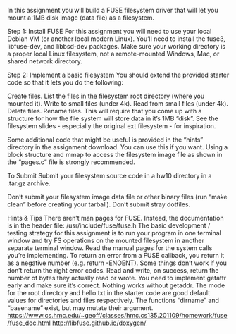 In this assignment you will build a FUSE filesystem driver that will let you mount a 1MB disk image (data file) as a filesystem.

Step 1: Install FUSE
For this assignment you will need to use your local Debian VM (or another local modern Linux). You’ll need to install the fuse3, libfuse-dev, and libbsd-dev packages. Make sure your working directory is a proper local Linux filesystem, not a remote-mounted Windows, Mac, or shared network directory.

Step 2: Implement a basic filesystem
You should extend the provided starter code so that it lets you do the following:

Create files.
List the files in the filesystem root directory (where you mounted it).
Write to small files (under 4k).
Read from small files (under 4k).
Delete files.
Rename files.
This will require that you come up with a structure for how the file system will store data in it’s 1MB “disk”. See the filesystem slides - especially the original ext filesystem - for inspiration.

Some additional code that might be useful is provided in the “hints” directory in the assignment download. You can use this if you want. Using a block structure and mmap to access the filesystem image file as shown in the “pages.c” file is strongly recommended.

To Submit
Submit your filesystem source code in a hw10 directory in a .tar.gz archive.

Don’t submit your filesystem image data file or other binary files (run “make clean” before creating your tarball). Don’t submit stray dotfiles.

Hints & Tips
There aren’t man pages for FUSE. Instead, the documentation is in the header file: /usr/include/fuse/fuse.h
The basic development / testing strategy for this assignment is to run your program in one terminal window and try FS operations on the mounted filesystem in another separate terminal window.
Read the manual pages for the system calls you’re implementing.
To return an error from a FUSE callback, you return it as a negative number (e.g. return -ENOENT). Some things don’t work if you don’t return the right error codes.
Read and write, on success, return the number of bytes they actually read or wrote.
You need to implement getattr early and make sure it’s correct. Nothing works without getaddr. The mode for the root directory and hello.txt in the starter code are good default values for directories and files respectively.
The functions “dirname” and “basename” exist, but may mutate their argument.
https://www.cs.hmc.edu/~geoff/classes/hmc.cs135.201109/homework/fuse/fuse_doc.html
http://libfuse.github.io/doxygen/
